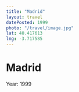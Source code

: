 ```yaml
---
title: "Madrid"
layout: travel
datePosted: 1999
photo: "/travel/image.jpg"
lat: 40.417613
lng: -3.717585
---
```

# Madrid



Year: 1999
